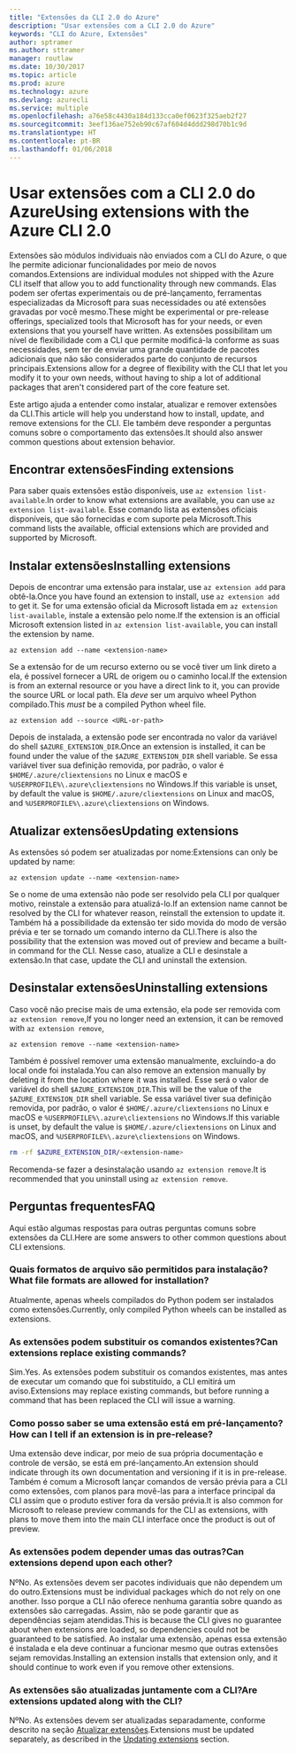 ```yaml
---
title: "Extensões da CLI 2.0 do Azure"
description: "Usar extensões com a CLI 2.0 do Azure"
keywords: "CLI do Azure, Extensões"
author: sptramer
ms.author: sttramer
manager: routlaw
ms.date: 10/30/2017
ms.topic: article
ms.prod: azure
ms.technology: azure
ms.devlang: azurecli
ms.service: multiple
ms.openlocfilehash: a76e58c4430a184d133cca0ef0623f325aeb2f27
ms.sourcegitcommit: 3eef136ae752eb90c67af604d4ddd298d70b1c9d
ms.translationtype: HT
ms.contentlocale: pt-BR
ms.lasthandoff: 01/06/2018
---
```

# <a name="using-extensions-with-the-azure-cli-20"></a><span data-ttu-id="16909-104">Usar extensões com a CLI 2.0 do Azure</span><span class="sxs-lookup"><span data-stu-id="16909-104">Using extensions with the Azure CLI 2.0</span></span>

<span data-ttu-id="16909-105">Extensões são módulos individuais não enviados com a CLI do Azure, o que lhe permite adicionar funcionalidades por meio de novos comandos.</span><span class="sxs-lookup"><span data-stu-id="16909-105">Extensions are individual modules not shipped with the Azure CLI itself that allow you to add functionality through new commands.</span></span> <span data-ttu-id="16909-106">Elas podem ser ofertas experimentais ou de pré-lançamento, ferramentas especializadas da Microsoft para suas necessidades ou até extensões gravadas por você mesmo.</span><span class="sxs-lookup"><span data-stu-id="16909-106">These might be experimental or pre-release offerings, specialized tools that Microsoft has for your needs, or even extensions that you yourself have written.</span></span> <span data-ttu-id="16909-107">As extensões possibilitam um nível de flexibilidade com a CLI que permite modificá-la conforme as suas necessidades, sem ter de enviar uma grande quantidade de pacotes adicionais que não são considerados parte do conjunto de recursos principais.</span><span class="sxs-lookup"><span data-stu-id="16909-107">Extensions allow for a degree of flexibility with the CLI that let you modify it to your own needs, without having to ship a lot of additional packages that aren't considered part of the core feature set.</span></span>

<span data-ttu-id="16909-108">Este artigo ajuda a entender como instalar, atualizar e remover extensões da CLI.</span><span class="sxs-lookup"><span data-stu-id="16909-108">This article will help you understand how to install, update, and remove extensions for the CLI.</span></span> <span data-ttu-id="16909-109">Ele também deve responder a perguntas comuns sobre o comportamento das extensões.</span><span class="sxs-lookup"><span data-stu-id="16909-109">It should also answer common questions about extension behavior.</span></span>

## <a name="finding-extensions"></a><span data-ttu-id="16909-110">Encontrar extensões</span><span class="sxs-lookup"><span data-stu-id="16909-110">Finding extensions</span></span>

<span data-ttu-id="16909-111">Para saber quais extensões estão disponíveis, use `az extension list-available`.</span><span class="sxs-lookup"><span data-stu-id="16909-111">In order to know what extensions are available, you can use `az extension list-available`.</span></span> <span data-ttu-id="16909-112">Esse comando lista as extensões oficiais disponíveis, que são fornecidas e com suporte pela Microsoft.</span><span class="sxs-lookup"><span data-stu-id="16909-112">This command lists the available, official extensions which are provided and supported by Microsoft.</span></span>

## <a name="installing-extensions"></a><span data-ttu-id="16909-113">Instalar extensões</span><span class="sxs-lookup"><span data-stu-id="16909-113">Installing extensions</span></span>

<span data-ttu-id="16909-114">Depois de encontrar uma extensão para instalar, use `az extension add` para obtê-la.</span><span class="sxs-lookup"><span data-stu-id="16909-114">Once you have found an extension to install, use `az extension add` to get it.</span></span> <span data-ttu-id="16909-115">Se for uma extensão oficial da Microsoft listada em `az extension list-available`, instale a extensão pelo nome.</span><span class="sxs-lookup"><span data-stu-id="16909-115">If the extension is an official Microsoft extension listed in `az extension list-available`, you can install the extension by name.</span></span>

```azurecli
az extension add --name <extension-name>
```

<span data-ttu-id="16909-116">Se a extensão for de um recurso externo ou se você tiver um link direto a ela, é possível fornecer a URL de origem ou o caminho local.</span><span class="sxs-lookup"><span data-stu-id="16909-116">If the extension is from an external resource or you have a direct link to it, you can provide the source URL or local path.</span></span> <span data-ttu-id="16909-117">Ela _deve_ ser um arquivo wheel Python compilado.</span><span class="sxs-lookup"><span data-stu-id="16909-117">This _must_ be a compiled Python wheel file.</span></span>

```azurecli
az extension add --source <URL-or-path>
```

<span data-ttu-id="16909-118">Depois de instalada, a extensão pode ser encontrada no valor da variável do shell `$AZURE_EXTENSION_DIR`.</span><span class="sxs-lookup"><span data-stu-id="16909-118">Once an extension is installed, it can be found under the value of the `$AZURE_EXTENSION_DIR` shell variable.</span></span> <span data-ttu-id="16909-119">Se essa variável tiver sua definição removida, por padrão, o valor é `$HOME/.azure/cliextensions` no Linux e macOS e `%USERPROFILE%\.azure\cliextensions` no Windows.</span><span class="sxs-lookup"><span data-stu-id="16909-119">If this variable is unset, by default the value is `$HOME/.azure/cliextensions` on Linux and macOS, and `%USERPROFILE%\.azure\cliextensions` on Windows.</span></span>

## <a name="updating-extensions"></a><span data-ttu-id="16909-120">Atualizar extensões</span><span class="sxs-lookup"><span data-stu-id="16909-120">Updating extensions</span></span>

<span data-ttu-id="16909-121">As extensões só podem ser atualizadas por nome:</span><span class="sxs-lookup"><span data-stu-id="16909-121">Extensions can only be updated by name:</span></span>

```azurecli
az extension update --name <extension-name>
```

<span data-ttu-id="16909-122">Se o nome de uma extensão não pode ser resolvido pela CLI por qualquer motivo, reinstale a extensão para atualizá-lo.</span><span class="sxs-lookup"><span data-stu-id="16909-122">If an extension name cannot be resolved by the CLI for whatever reason, reinstall the extension to update it.</span></span> <span data-ttu-id="16909-123">Também há a possibilidade da extensão ter sido movida do modo de versão prévia e ter se tornado um comando interno da CLI.</span><span class="sxs-lookup"><span data-stu-id="16909-123">There is also the possibility that the extension was moved out of preview and became a built-in command for the CLI.</span></span> <span data-ttu-id="16909-124">Nesse caso, atualize a CLI e desinstale a extensão.</span><span class="sxs-lookup"><span data-stu-id="16909-124">In that case, update the CLI and uninstall the extension.</span></span>

## <a name="uninstalling-extensions"></a><span data-ttu-id="16909-125">Desinstalar extensões</span><span class="sxs-lookup"><span data-stu-id="16909-125">Uninstalling extensions</span></span>

<span data-ttu-id="16909-126">Caso você não precise mais de uma extensão, ela pode ser removida com `az extension remove`,</span><span class="sxs-lookup"><span data-stu-id="16909-126">If you no longer need an extension, it can be removed with `az extension remove`,</span></span>

```azurecli
az extension remove --name <extension-name>
```

<span data-ttu-id="16909-127">Também é possível remover uma extensão manualmente, excluindo-a do local onde foi instalada.</span><span class="sxs-lookup"><span data-stu-id="16909-127">You can also remove an extension manually by deleting it from the location where it was installed.</span></span> <span data-ttu-id="16909-128">Esse será o valor de variável do shell `$AZURE_EXTENSION_DIR`.</span><span class="sxs-lookup"><span data-stu-id="16909-128">This will be the value of the `$AZURE_EXTENSION_DIR` shell variable.</span></span> <span data-ttu-id="16909-129">Se essa variável tiver sua definição removida, por padrão, o valor é `$HOME/.azure/cliextensions` no Linux e macOS e `%USERPROFILE%\.azure\cliextensions` no Windows.</span><span class="sxs-lookup"><span data-stu-id="16909-129">If this variable is unset, by default the value is `$HOME/.azure/cliextensions` on Linux and macOS, and `%USERPROFILE%\.azure\cliextensions` on Windows.</span></span>

```bash
rm -rf $AZURE_EXTENSION_DIR/<extension-name>
```

<span data-ttu-id="16909-130">Recomenda-se fazer a desinstalação usando `az extension remove`.</span><span class="sxs-lookup"><span data-stu-id="16909-130">It is recommended that you uninstall using `az extension remove`.</span></span>

## <a name="faq"></a><span data-ttu-id="16909-131">Perguntas frequentes</span><span class="sxs-lookup"><span data-stu-id="16909-131">FAQ</span></span>

<span data-ttu-id="16909-132">Aqui estão algumas respostas para outras perguntas comuns sobre extensões da CLI.</span><span class="sxs-lookup"><span data-stu-id="16909-132">Here are some answers to other common questions about CLI extensions.</span></span>

### <a name="what-file-formats-are-allowed-for-installation"></a><span data-ttu-id="16909-133">Quais formatos de arquivo são permitidos para instalação?</span><span class="sxs-lookup"><span data-stu-id="16909-133">What file formats are allowed for installation?</span></span>

<span data-ttu-id="16909-134">Atualmente, apenas wheels compilados do Python podem ser instalados como extensões.</span><span class="sxs-lookup"><span data-stu-id="16909-134">Currently, only compiled Python wheels can be installed as extensions.</span></span>

### <a name="can-extensions-replace-existing-commands"></a><span data-ttu-id="16909-135">As extensões podem substituir os comandos existentes?</span><span class="sxs-lookup"><span data-stu-id="16909-135">Can extensions replace existing commands?</span></span>

<span data-ttu-id="16909-136">Sim.</span><span class="sxs-lookup"><span data-stu-id="16909-136">Yes.</span></span> <span data-ttu-id="16909-137">As extensões podem substituir os comandos existentes, mas antes de executar um comando que foi substituído, a CLI emitirá um aviso.</span><span class="sxs-lookup"><span data-stu-id="16909-137">Extensions may replace existing commands, but before running a command that has been replaced the CLI will issue a warning.</span></span>

### <a name="how-can-i-tell-if-an-extension-is-in-pre-release"></a><span data-ttu-id="16909-138">Como posso saber se uma extensão está em pré-lançamento?</span><span class="sxs-lookup"><span data-stu-id="16909-138">How can I tell if an extension is in pre-release?</span></span>

<span data-ttu-id="16909-139">Uma extensão deve indicar, por meio de sua própria documentação e controle de versão, se está em pré-lançamento.</span><span class="sxs-lookup"><span data-stu-id="16909-139">An extension should indicate through its own documentation and versioning if it is in pre-release.</span></span> <span data-ttu-id="16909-140">Também é comum a Microsoft lançar comandos de versão prévia para a CLI como extensões, com planos para movê-las para a interface principal da CLI assim que o produto estiver fora da versão prévia.</span><span class="sxs-lookup"><span data-stu-id="16909-140">It is also common for Microsoft to release preview commands for the CLI as extensions, with plans to move them into the main CLI interface once the product is out of preview.</span></span>

### <a name="can-extensions-depend-upon-each-other"></a><span data-ttu-id="16909-141">As extensões podem depender umas das outras?</span><span class="sxs-lookup"><span data-stu-id="16909-141">Can extensions depend upon each other?</span></span>

<span data-ttu-id="16909-142">Nº</span><span class="sxs-lookup"><span data-stu-id="16909-142">No.</span></span> <span data-ttu-id="16909-143">As extensões devem ser pacotes individuais que não dependem um do outro.</span><span class="sxs-lookup"><span data-stu-id="16909-143">Extensions must be individual packages which do not rely on one another.</span></span> <span data-ttu-id="16909-144">Isso porque a CLI não oferece nenhuma garantia sobre quando as extensões são carregadas. Assim, não se pode garantir que as dependências sejam atendidas.</span><span class="sxs-lookup"><span data-stu-id="16909-144">This is because the CLI gives no guarantee about when extensions are loaded, so dependencies could not be guaranteed to be satisfied.</span></span> <span data-ttu-id="16909-145">Ao instalar uma extensão, apenas essa extensão é instalada e ela deve continuar a funcionar mesmo que outras extensões sejam removidas.</span><span class="sxs-lookup"><span data-stu-id="16909-145">Installing an extension installs that extension only, and it should continue to work even if you remove other extensions.</span></span>

### <a name="are-extensions-updated-along-with-the-cli"></a><span data-ttu-id="16909-146">As extensões são atualizadas juntamente com a CLI?</span><span class="sxs-lookup"><span data-stu-id="16909-146">Are extensions updated along with the CLI?</span></span>

<span data-ttu-id="16909-147">Nº</span><span class="sxs-lookup"><span data-stu-id="16909-147">No.</span></span> <span data-ttu-id="16909-148">As extensões devem ser atualizadas separadamente, conforme descrito na seção [Atualizar extensões](#updating-extensions).</span><span class="sxs-lookup"><span data-stu-id="16909-148">Extensions must be updated separately, as described in the [Updating extensions](#updating-extensions) section.</span></span>
